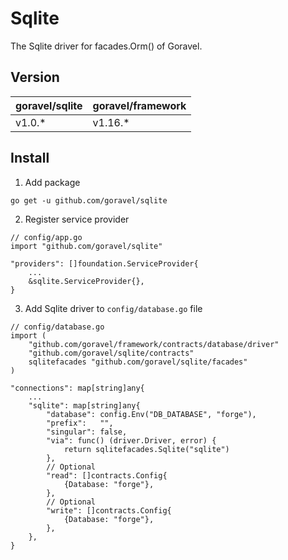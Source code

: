 # Sqlite

The Sqlite driver for facades.Orm() of Goravel.

## Version

| goravel/sqlite | goravel/framework |
|------------------|-------------------|
| v1.0.*          | v1.16.*           |

## Install

1. Add package

```
go get -u github.com/goravel/sqlite
```

2. Register service provider

```
// config/app.go
import "github.com/goravel/sqlite"

"providers": []foundation.ServiceProvider{
    ...
    &sqlite.ServiceProvider{},
}
```

3. Add Sqlite driver to `config/database.go` file

```
// config/database.go
import (
    "github.com/goravel/framework/contracts/database/driver"
    "github.com/goravel/sqlite/contracts"
    sqlitefacades "github.com/goravel/sqlite/facades"
)

"connections": map[string]any{
    ...
    "sqlite": map[string]any{
        "database": config.Env("DB_DATABASE", "forge"),
        "prefix":   "",
        "singular": false,
        "via": func() (driver.Driver, error) {
            return sqlitefacades.Sqlite("sqlite")
        },
        // Optional
        "read": []contracts.Config{
            {Database: "forge"},
        },
        // Optional
        "write": []contracts.Config{
            {Database: "forge"},
        },
    },
}
```
